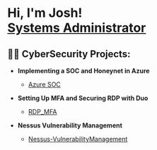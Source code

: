 <h1>Hi, I'm Josh! <br/><a/a> <a href="https://www.linkedin.com/in/joshua-t-king/">Systems Administrator</a></h1>

<h2>👨‍💻 CyberSecurity Projects:</h2>

- <b>Implementing a SOC and Honeynet in Azure </b>
  - [Azure SOC](https://github.com/JoshKing3/Azure-SOC/tree/main)

- <b>Setting Up MFA and Securing RDP with Duo </b>
  - [RDP_MFA](https://github.com/JoshKing3/RDP_MFA)

- <b>Nessus Vulnerability Management </b>
  - [Nessus-VulnerabilityManagement](https://github.com/JoshKing3/Nessus-VulnerabilityManagement)

